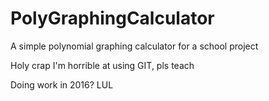 # PolyGraphingCalculator
A simple polynomial graphing calculator for a school project

Holy crap I'm horrible at using GIT, pls teach

Doing work in 2016? LUL

